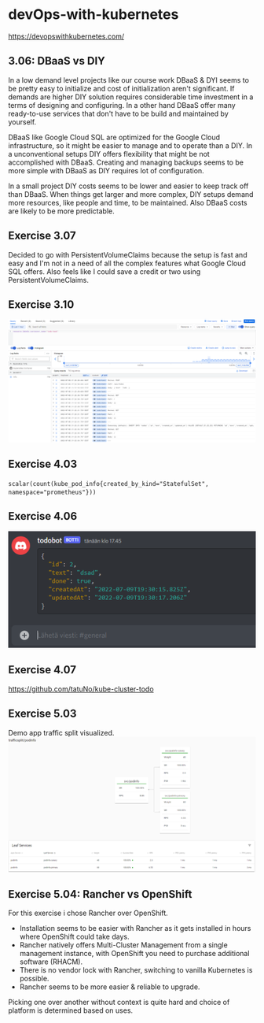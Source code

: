 # devOps-with-kubernetes

https://devopswithkubernetes.com/


## 3.06: DBaaS vs DIY

In a low demand level projects like our course work DBaaS & DYI seems to be pretty easy to initialize and cost of initialization aren't significant. If demands are higher DIY solution requires considerable time investment in a terms of designing and configuring. In a other hand DBaaS offer many ready-to-use services that don't have to be build and maintained by yourself.

DBaaS like Google Cloud SQL are optimized for the Google Cloud infrastructure, so it might be easier to manage and to operate than a DIY. In a unconventional setups DIY offers flexibility that might be not accomplished with DBaaS. Creating and managing backups seems to be more simple with DBaaS as DIY requires lot of configuration.

In a small project DIY costs seems to be lower and easier to keep track off than DBaaS. When things get larger and more complex, DIY setups demand more resources, like people and time, to be maintained. Also DBaaS costs are likely to be more predictable.

## Exercise 3.07

Decided to go with PersistentVolumeClaims because the setup is fast and easy and I'm not in a need of all the complex features what Google Cloud SQL offers. Also feels like I could save a credit or two using PersistentVolumeClaims.

## Exercise 3.10

![](./images/todo-logs.PNG)

## Exercise 4.03

`scalar(count(kube_pod_info{created_by_kind="StatefulSet", namespace="prometheus"}))`

## Exercise 4.06

![](./images/dc-bot.PNG)

## Exercise 4.07
https://github.com/tatuNo/kube-cluster-todo

## Exercise 5.03

Demo app traffic split visualized.
![](./images/trafficsplit.PNG)

## Exercise 5.04: Rancher vs OpenShift

For this exercise i chose Rancher over OpenShift.

- Installation seems to be easier with Rancher as it gets installed in hours where OpenShift could take days.
- Rancher natively offers Multi-Cluster Management from a single management instance, with OpenShift you need to purchase additional software (RHACM).
- There is no vendor lock with Rancher, switching to vanilla Kubernetes is possible.
- Rancher seems to be more easier & reliable to upgrade.

Picking one over another without context is quite hard and choice of platform is determined based on uses.